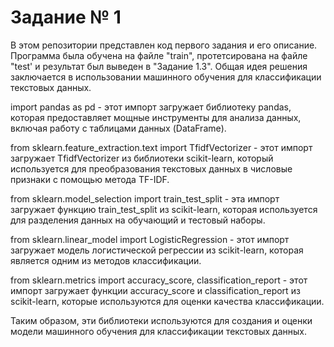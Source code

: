 # Задание № 1
В этом репозитории представлен код первого задания и его описание. Программа была обучена на файле "train", протетсирована на файле "test' и результат был выведен в "Задание 1.3". Общая идея решения заключается в использовании машинного обучения для классификации текстовых данных.

import pandas as pd - этот импорт загружает библиотеку pandas, которая предоставляет мощные инструменты для анализа данных, включая работу с таблицами данных (DataFrame).

from sklearn.feature_extraction.text import TfidfVectorizer - этот импорт загружает TfidfVectorizer из библиотеки scikit-learn, который используется для преобразования текстовых данных в числовые признаки с помощью метода TF-IDF.

from sklearn.model_selection import train_test_split - эта импорт загружает функцию train_test_split из scikit-learn, которая используется для разделения данных на обучающий и тестовый наборы.

from sklearn.linear_model import LogisticRegression - этот импорт загружает модель логистической регрессии из scikit-learn, которая является одним из методов классификации.

from sklearn.metrics import accuracy_score, classification_report - этот импорт загружает функции accuracy_score и classification_report из scikit-learn, которые используются для оценки качества классификации.

Таким образом, эти библиотеки используются для создания и оценки модели машинного обучения для классификации текстовых данных.
